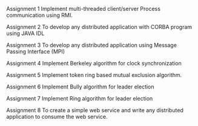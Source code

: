 
Assignment 1
Implement multi-threaded client/server Process communication using RMI.

Assignment 2
To develop any distributed application with CORBA program using JAVA IDL

Assignment 3
To develop any distributed application using Message Passing Interface (MPI)

Assignment 4
Implement Berkeley algorithm for clock synchronization


Assignment 5
Implement token ring based mutual exclusion algorithm.


Assignment 6
Implement Bully algorithm for leader election

Assignment 7
Implement Ring algorithm for leader election

Assignment 8
To create a simple web service and write any distributed application to consume the web service.
